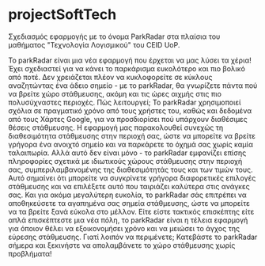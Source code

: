 # projectSoftTech

Σχεδιασμός εφαρμογής με το όνομα ParkRadar στα πλαίσια του μαθήματος "Τεχνολογία Λογισμικού" του CEID UoP.

Το parkRadar είναι μια νέα εφαρμογή που έρχεται να μας λύσει τα χέρια! Έχει σχεδιαστεί για να κάνει το παρκάρισμα ευκολότερο και πιο βολικό από ποτέ. Δεν χρειάζεται πλέον να κυκλοφορείτε σε κύκλους αναζητώντας ένα άδειο σημείο - με το parkRadar, θα γνωρίζετε πάντα πού να βρείτε χώρο στάθμευσης, ακόμη και τις ώρες αιχμής στις πιο πολυσύχναστες περιοχές.
Πώς λειτουργεί; Το parkRadar χρησιμοποιεί σχόλια σε πραγματικό χρόνο από τους χρήστες του, καθώς και δεδομένα από τους Χάρτες Google, για να προσδιορίσει πού υπάρχουν διαθέσιμες θέσεις στάθμευσης. Η εφαρμογή μας παρακολουθεί συνεχώς τη διαθεσιμότητα στάθμευσης στην περιοχή σας, ώστε να μπορείτε να βρείτε γρήγορα ένα ανοιχτό σημείο και να παρκάρετε το όχημά σας χωρίς καμία ταλαιπωρία.
Αλλά αυτό δεν είναι μόνο - το parkRadar εμφανίζει επίσης πληροφορίες σχετικά με ιδιωτικούς χώρους στάθμευσης στην περιοχή σας, συμπεριλαμβανομένης της διαθεσιμότητάς τους και των τιμών τους. Αυτό σημαίνει ότι μπορείτε να συγκρίνετε γρήγορα διαφορετικές επιλογές στάθμευσης και να επιλέξετε αυτό που ταιριάζει καλύτερα στις ανάγκες σας.
Και για ακόμα μεγαλύτερη ευκολία, το parkRadar σάς επιτρέπει να αποθηκεύσετε τα αγαπημένα σας σημεία στάθμευσης, ώστε να μπορείτε να τα βρείτε ξανά εύκολα στο μέλλον. Είτε είστε τακτικός επισκέπτης είτε απλά επισκέπτεστε μια νέα πόλη, το parkRadar είναι η τέλεια εφαρμογή για όποιον θέλει να εξοικονομήσει χρόνο και να μειώσει το άγχος της εύρεσης στάθμευσης.
Γιατί λοιπόν να περιμένετε; Κατεβάστε το parkRadar σήμερα και ξεκινήστε να απολαμβάνετε το χώρο στάθμευσης χωρίς προβλήματα!
